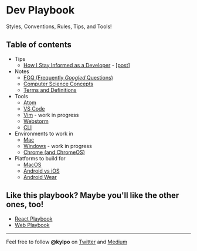 # Dev Playbook
Styles, Conventions, Rules, Tips, and Tools!

## Table of contents
- Tips
  - [How I Stay Informed as a Developer](https://github.com/kylpo/dev-playbook/blob/master/tips/How-I-Stay-Informed-as-a-Developer.md) - [[post](https://medium.com/@kylpo/how-i-stay-informed-as-a-developer-1fb3eaf043c3)]
- Notes
  - [FGQ (Frequently *Googled* Questions)](https://github.com/kylpo/dev-playbook/blob/master/notes/FGQ.md)
  - [Computer Science Concepts](https://github.com/kylpo/dev-playbook/blob/master/notes/computer-science-concepts.md)
  - [Terms and Definitions](https://github.com/kylpo/dev-playbook/blob/master/notes/terms.md)
- Tools
  - [Atom](https://github.com/kylpo/dev-playbook/blob/master/tools/Atom.md)
  - [VS Code](https://github.com/kylpo/dev-playbook/blob/master/tools/VSCode.md)
  - [Vim](https://github.com/kylpo/dev-playbook/blob/master/tools/Vim.md) - work in progress
  - [Webstorm](https://github.com/kylpo/dev-playbook/blob/master/tools/Webstorm.md)
  - [CLI](https://github.com/kylpo/dev-playbook/blob/master/tools/CLI.md)
- Environments to work in
  - [Mac](https://github.com/kylpo/dev-playbook/blob/master/environments/Mac.md)
  - [Windows](https://github.com/kylpo/dev-playbook/blob/master/environments/Windows.md) - work in progress
  - [Chrome (and ChromeOS)](https://github.com/kylpo/dev-playbook/blob/master/environments/Chrome.md)
- Platforms to build for
  - [MacOS](https://github.com/kylpo/dev-playbook/blob/master/platforms/MacOS.md)
  - [Android vs iOS](https://github.com/kylpo/dev-playbook/blob/master/platforms/Android-vs-iOS.md)
  - [Android Wear](https://github.com/kylpo/dev-playbook/blob/master/platforms/Android-Wear.md)

## Like this playbook? Maybe you'll like the other ones, too!
- [React Playbook](https://github.com/kylpo/react-playbook)
- [Web Playbook](https://github.com/kylpo/web-playbook)

---

Feel free to follow **@kylpo** on [Twitter](https://twitter.com/kylpo) and [Medium](https://medium.com/@kylpo)